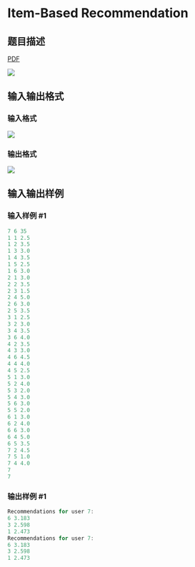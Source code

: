# Item-Based Recommendation

## 题目描述

[problemUrl]: https://uva.onlinejudge.org/index.php?option=com_onlinejudge&Itemid=8&category=279&page=show_problem&problem=3851

[PDF](https://uva.onlinejudge.org/external/124/p12420.pdf)

![](https://cdn.luogu.com.cn/upload/vjudge_pic/UVA12420/2527e640b4eeee875758d222323049503aa1b631.png)

## 输入输出格式

### 输入格式

![](https://cdn.luogu.com.cn/upload/vjudge_pic/UVA12420/49b0fd5b8cc02d386b472f2f055168981140a2f3.png)

### 输出格式

![](https://cdn.luogu.com.cn/upload/vjudge_pic/UVA12420/41168c8793db112c3770e65261559220da74a327.png)

## 输入输出样例

### 输入样例 #1

```cpp
7 6 35
1 1 2.5
1 2 3.5
1 3 3.0
1 4 3.5
1 5 2.5
1 6 3.0
2 1 3.0
2 2 3.5
2 3 1.5
2 4 5.0
2 6 3.0
2 5 3.5
3 1 2.5
3 2 3.0
3 4 3.5
3 6 4.0
4 2 3.5
4 3 3.0
4 6 4.5
4 4 4.0
4 5 2.5
5 1 3.0
5 2 4.0
5 3 2.0
5 4 3.0
5 6 3.0
5 5 2.0
6 1 3.0
6 2 4.0
6 6 3.0
6 4 5.0
6 5 3.5
7 2 4.5
7 5 1.0
7 4 4.0
7
7
```


### 输出样例 #1

```cpp
Recommendations for user 7:
6 3.183
3 2.598
1 2.473
Recommendations for user 7:
6 3.183
3 2.598
1 2.473
```


